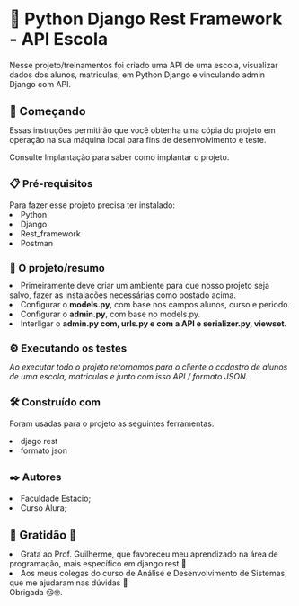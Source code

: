 <h1 style='font-size: 30px'> 🐍 Python Django Rest Framework - API Escola </h1>
    Nesse projeto/treinamentos foi criado uma API de uma escola, visualizar dados dos alunos, matriculas, em Python Django e vinculando admin Django com API.
<p></p>
<h1 style='font-size: 20px;'>🚀 Começando </h1>
    Essas instruções permitirão que você obtenha uma cópia do projeto em operação na sua máquina local para fins de desenvolvimento e teste.
<p></p>
    Consulte Implantação para saber como implantar o projeto.
<p></p>
<h1 style='font-size: 18px;'>📋 Pré-requisitos </h1>
    Para fazer esse projeto precisa ter instalado:
<li> Python </li>
<li> Django </li>
<li> Rest_framework </li>
<li> Postman </li>
<p></p>

<h1 style='font-size: 18px;'>🔧 O projeto/resumo</h1>
    <li> Primeiramente deve criar um ambiente para que nosso projeto seja salvo, fazer as instalações necessárias como postado acima.</li>
        <li> Configurar o <strong>models.py</strong>, com base nos campos alunos, curso e periodo.</li>
    <li> Configurar o <strong>admin.py</strong>, com base no models.py.</li>
    <li> Interligar o <strong>admin.py com, urls.py e com a API e serializer.py, viewset.</strong> 
<p></p>

<h1 style='font-size: 18px;'>⚙️ Executando os testes</h1>
<p style='font-style: italic;'>Ao executar todo o projeto retornamos para o cliente o cadastro de alunos de uma escola, matriculas e junto com isso API / formato JSON.</p>
<p></p>
<p></p>


<h1 style='font-size: 18px;'> 🛠️ Construído com</h1>
Foram usadas para o projeto as seguintes ferramentas:
<p></p>
<li>djago rest</li>
<li>formato json</li>
<p></p>
<h1 style='font-size: 18px;'>✒️ Autores</h1>
<li> Faculdade Estacio;</li>
<li> Curso Alura;</li>
<p></p>
<h1 style='font-size: 20px;'>🎁 Gratidão 🙏</h1>
<li> Grata ao Prof. Guilherme, que favoreceu meu aprendizado na área de programação, mais específico em django rest 📢</li>
<li>Aos meus colegas do curso de Análise e Desenvolvimento de Sistemas, que me ajudaram nas dúvidas 🥰</li>
Obrigada 😘🤓.




